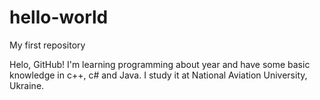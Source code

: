 # hello-world
My first repository

Helo, GitHub! I'm learning programming about year and have some basic knowledge in c++, c# and Java. I study it at National Aviation University, Ukraine.
